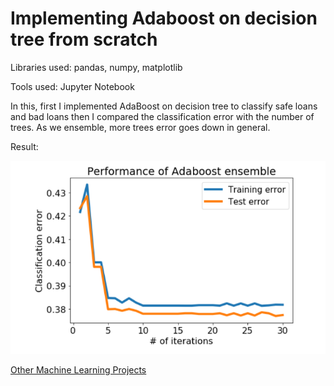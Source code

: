 # Implementing Adaboost on decision tree from scratch

Libraries used: pandas, numpy, matplotlib

Tools used: Jupyter Notebook

In this, first I implemented AdaBoost on decision tree to classify safe loans and bad loans then I compared the classification error with the number of trees. As we ensemble, more trees error goes down in general.

Result: 

![img1](https://github.com/gov-vj/Machine-Learning-Projects/blob/master/Classification/Project%207/image.png)

[Other Machine Learning Projects](https://github.com/gov-vj/Machine-Learning-Projects)
